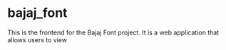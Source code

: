 # bajaj_font
This is the frontend for the Bajaj Font project. It is a web application that allows users to view
